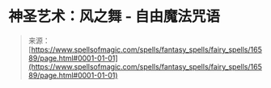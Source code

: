 <!--yml

category: 未分类

date: 2024-06-12 18:57:03

-->

# 神圣艺术：风之舞 - 自由魔法咒语

> 来源：[https://www.spellsofmagic.com/spells/fantasy_spells/fairy_spells/16589/page.html#0001-01-01](https://www.spellsofmagic.com/spells/fantasy_spells/fairy_spells/16589/page.html#0001-01-01)
